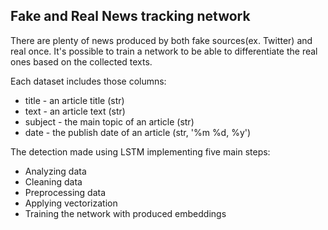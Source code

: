 ## Fake and Real News tracking network
There are plenty of news produced by both fake sources(ex. Twitter) and real once. It's possible to train a network to be able to differentiate the real ones based on the collected texts. 

Each dataset includes those columns:
- title - an article title (str)
- text - an article text (str)
- subject - the main topic of an article (str)
- date - the publish date of an article (str, '%m %d, %y')

The detection made using LSTM implementing five main steps:
* Analyzing data
* Cleaning data
* Preprocessing data
* Applying vectorization 
* Training the network with produced embeddings 
